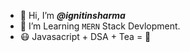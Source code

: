 - 👋 Hi, I’m ***@ignitinsharma***
- 👀 I’m Learning `MERN` Stack Devlopment.
- 😷 Javasacript + DSA + Tea = 💖
